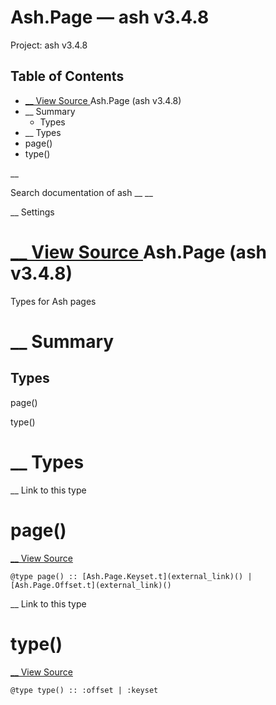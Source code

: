 # Ash.Page — ash v3.4.8

Project: ash v3.4.8

## Table of Contents

- [ __ View Source ](external_link) Ash.Page (ash v3.4.8)
- __ Summary
  - Types
- __ Types
- page()
- type()

__

Search documentation of ash __ __

__ Settings

#  [ __ View Source ](external_link) Ash.Page (ash v3.4.8)

Types for Ash pages

#  __ Summary

##  Types

page()

type()

#  __ Types

__ Link to this type

# page()

[ __ View Source ](external_link)
    
    
    @type page() :: [Ash.Page.Keyset.t](external_link)() | [Ash.Page.Offset.t](external_link)()

__ Link to this type

# type()

[ __ View Source ](external_link)
    
    
    @type type() :: :offset | :keyset
